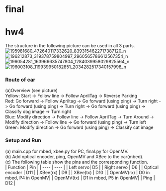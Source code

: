 # final
# hw4
The structure in the following picture can be used in all 3 parts. <br>
![195981680_472640117332620_8393154622717387120_n](https://user-images.githubusercontent.com/79574115/121262991-8cca4980-c8e7-11eb-9490-8f53aa978ba1.jpg)
![196212873_319378759804997_2960565786612567354_n](https://user-images.githubusercontent.com/79574115/121262995-8f2ca380-c8e7-11eb-8bb1-1d69ffd89e9e.jpg)
![196054281_163966635747804_1284039958029825564_n](https://user-images.githubusercontent.com/79574115/121262997-905dd080-c8e7-11eb-850f-79c597aeca33.jpg)
![196003108_119939950182851_2034282517340157998_n](https://user-images.githubusercontent.com/79574115/121262999-92279400-c8e7-11eb-96bc-51f8957a62fb.jpg)

### Route of car <br>
(a)Overview (see picture) <br>
Yellow: Start -> Follow line -> Follow AprilTag -> Reverse Parking <br>
Red:    Go forward -> Follow Apriltag -> Go forward (using ping) -> Turn right -> Go forward (using ping) -> Turn right -> Go forward (using ping) -> Classify dog image -> Turn right <br>
Blue:   Modify direction -> Follow line -> Follow AprilTag -> Turn Around -> Modify direction -> Follow line -> Go forward (using ping) -> Turn left <br>
Green:  Modify direction -> Go forward (using ping) -> Classify cat image <br>

### Setup and Run <br>
(a) main.cpp for mbed, xbee.py for PC, final.py for OpenMV. <br>
(b) Add optical encoder, ping, OpenMV and XBee to the car(mbed). <br>
(c) The following table show the pins and the corresponding function. <br>
| Function | Pin |
|  ----  | ----  |
| Left servo| D5 |
| Right servo | D6 |
| Optical encoder | D11 |
| XBee(rx) | D9 |
| XBee(tx) | D10 | 
| OpenMV(rx) | D0 in mbed, P4 in OpenMV|
| OpenMV(tx) | D1 in mbed, P5 in OpenMV| 
| Ping | D12 |
